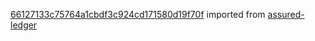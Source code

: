 [66127133c75764a1cbdf3c924cd171580d19f70f](https://github.com/insolar/assured-ledger/commit/66127133c75764a1cbdf3c924cd171580d19f70f) imported from [assured-ledger](https://github.com/insolar/assured-ledger)
